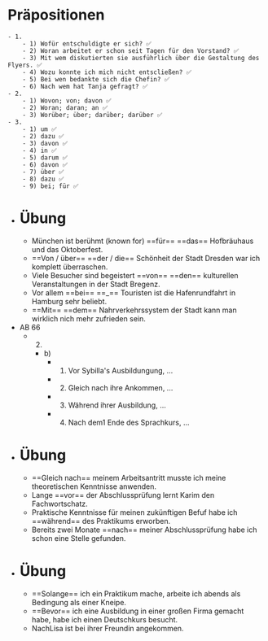 # Präpositionen
	- 1.
		- 1) Wofür entschuldigte er sich? ✅
		- 2) Woran arbeitet er schon seit Tagen für den Vorstand? ✅
		- 3) Mit wem diskutierten sie ausführlich über die Gestaltung des Flyers. ✅
		- 4) Wozu konnte ich mich nicht entscließen? ✅
		- 5) Bei wen bedankte sich die Chefin? ✅
		- 6) Nach wem hat Tanja gefragt? ✅
	- 2.
		- 1) Wovon; von; davon ✅
		- 2) Woran; daran; an ✅
		- 3) Worüber; über; darüber; darüber ✅
	- 3.
		- 1) um ✅
		- 2) dazu ✅
		- 3) davon ✅
		- 4) in ✅
		- 5) darum ✅
		- 6) davon ✅
		- 7) über ✅
		- 8) dazu ✅
		- 9) bei; für ✅
- # Übung
	- München ist berühmt (known for) ==für== ==das== Hofbräuhaus und das Oktoberfest.
	- ==Von / über== ==der / die== Schönheit der Stadt Dresden war ich komplett überraschen.
	- Viele Besucher sind begeistert ==von== ==den== kulturellen Veranstaltungen in der Stadt Bregenz.
	- Vor allem ==bei== ==_== Touristen ist die Hafenrundfahrt in Hamburg sehr beliebt.
	- ==Mit== ==dem== Nahrverkehrssystem der Stadt kann man wirklich nich mehr zufrieden sein.
- AB 66
	- 2.
		- b)
			- 1) Vor Sybilla's Ausbildungung, ...
			- 2) Gleich nach ihre Ankommen, ...
			- 3) Während ihrer Ausbildung, ...
			- 4) Nach dem1 Ende des Sprachkurs, ...
- # Übung
	- ==Gleich nach== meinem Arbeitsantritt musste ich meine theoretischen Kenntnisse anwenden.
	- Lange ==vor== der Abschlussprüfung lernt Karim den Fachwortschatz.
	- Praktische Kenntnisse für meinen zukünftigen Befuf habe ich ==während== des Praktikums erworben.
	- Bereits zwei Monate ==nach== meiner Abschlussprüfung habe ich schon eine Stelle gefunden.
- # Übung
	- ==Solange== ich ein Praktikum mache, arbeite ich abends als Bedingung als einer Kneipe.
	- ==Bevor== ich eine Ausbildung in einer großen Firma gemacht habe, habe ich einen Deutschkurs besucht.
	- NachLisa ist bei ihrer Freundin angekommen.